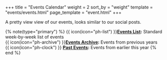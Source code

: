 +++
title = "Events Calendar"
weight = 2
sort_by = "weight"
template = "events/events.html"
page_template = "event.html"
+++

A pretty view view of our events, looks similar to our social posts.

<!-- more -->

{% note(type="primary") %}
{{ icon(icon="ph-list") }}**[Events List](@/events/_index.md):** Standard week-by-week list of events  
{{ icon(icon="ph-archive") }}**[Events Archive](@/events/archive/_index.md):** Events from previous years  
{{ icon(icon="ph-clock") }} **[Past Events](@/events/archive/current.md):** Events from earlier this year
{% end %}